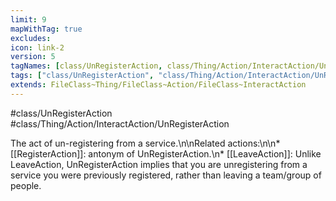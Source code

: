 ```yaml
---
limit: 9
mapWithTag: true
excludes:
icon: link-2
version: 5
tagNames: [class/UnRegisterAction, class/Thing/Action/InteractAction/UnRegisterAction, schema-org/UnRegisterAction]
tags: ["class/UnRegisterAction", "class/Thing/Action/InteractAction/UnRegisterAction"]
extends: FileClass~Thing/FileClass~Action/FileClass~InteractAction
---
```


#class/UnRegisterAction
#class/Thing/Action/InteractAction/UnRegisterAction


The act of un-registering from a service.\n\nRelated actions:\n\n\* [[RegisterAction]]: antonym of UnRegisterAction.\n\* [[LeaveAction]]: Unlike LeaveAction, UnRegisterAction implies that you are unregistering from a service you were previously registered, rather than leaving a team/group of people.

